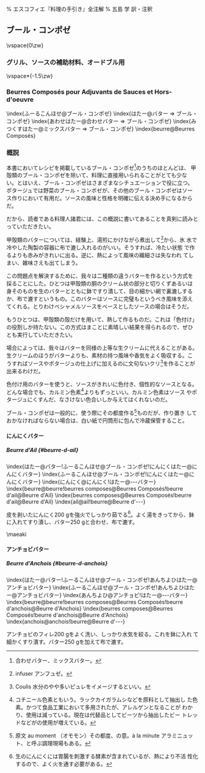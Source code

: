 % エスコフィエ『料理の手引き』全注解
% 五島 学 訳・注釈

## ブール・コンポゼ
\vspace{0\zw}
### グリル、ソースの補助材料、オードブル用
\vspace*{-1.5\zw}
### Beurres Composés pour Adjuvants de Sauces et Hors-d'oeuvre

\index{ふーるこんほせ@ブール・コンポゼ}
\index{はたー@バター ⇒ ブール・コンポゼ}
\index{あわせはたー@合わせバター ⇒ ブール・コンポゼ}
\index{みつくすはたー@ミックスバター ⇒ ブール・コンポゼ}
\index{beurre@Beurres Composés}

### 概説

本書においてレシピを掲載しているブール・コンポゼ[^1]のうちのほとんどは、
甲殻類のブール・コンポゼを除いて、料理に直接用いられることがとても少な
い。とはいえ、ブール・コンポゼはさまざまなシチュエーションで役に立つ。
ポタージュでは野菜のブール・コンポゼが、その他のブール・コンポゼはソー
ス作りにおいて有用だ。ソースの風味と性格を明確に伝える決め手になるから
だ。

だから、読者である料理人諸君には、この概説に書いてあることを真剣に読みとっていただきたい。
[](原文における内容矛盾。この後のパラグラフは甲殻類のバターについての注意点ばかりが目立つ)


甲殻類のバターについては、経験上、湯煎にかけながら煮出して[^2]から、氷
水で冷やした陶製の容器に布で漉し入れるのがいい。そうすれば、冷たい状態
で作るよりも赤みがきれいに出る。逆に、熱によって風味の繊細さは失なわれ
てしまい、雑味さえも出てしまう。

この問題点を解決するために、我々は二種類の違うバターを作るという方式を
採ることにした。ひとつは甲殻類の胴のクリーム状の部分と切りくずあるいは
身そのものを生のバターとともに鉢ですり潰して、目の細かい網で裏漉しする
か、布で漉すというもの。このバターはソースに完璧もというべき風味を添え
てくれる。とりわけベシャメルソースをベースとしたソースの場合はそうだ。


もうひとつは、甲殻類の殻だけを用いて、熱して作るものだ。これは「色付け」
の役割しか持たない。この方式はまことに素晴しい結果を得られるので、ぜひ
とも実行していただきたい。

場合によっては、我々はバターを同様の上等な生クリームに代えることがある。
生クリームのほうがバターよりも、素材の持つ風味や香気をよく吸収する。こ
うすればソースやポタージュの仕上げに加えるのに文句ないクリ[^3]を作ることが
出来るわけだ。

色付け用のバターを使うと、ソースがきれいに色付き、個性的なソースとなる。
どんな場合でも、カルミン色素[^4]よりもずっといい。カルミン色素はソース
やポタージュにくすんだ、なさけない色合いしか与えてはくれないのだ。

ブール・コンポゼは一般的に、使う際にその都度作る[^5]ものだが、作り置き
しておかなければならない場合は、白い紙で円筒形に包んで冷蔵保管すること。





[^1]: 合わせバター、ミックスバター。

[^2]: infuser アンフュゼ。

[^3]: Coulis 水分のやや多いピュレをイメージするといい。

[^4]: コチニール色素ともいう。ラックカイガラムシなどを原料として抽出し
    た色素。かつて食品工業において多用されたが、アレルゲンとなることが
    わかり、使用は減っている。現在は代替品としてビーツから抽出したビー
    トレッドなどがの使用が増えている。

[^5]: 原文 au moment （オモモン）その都度、の意。à la minute アラミニュッ
    ト、と呼ぶ調理現場もある。




#### にんにくバター

##### Beurre d'Ail {#beurre-d-ail}

\index{はたー@バター!ふーるこんほせ@ブール・コンポゼ!にんにくはたー@にんにくバター}
\index{ふーるこんほせ@ブール・コンポゼ!にんにくはたー@にんにくバター}
\index{にんにく@にんにく!はたー@---バター}
\index{beurre@beurre!beurres composes@Beurres Composés!beurre d'ail@Beurre d'Ail}
\index{beurres composes@Beurres Composés!beurre d'ail@Beurre d'Ail}
\index{ail@ail!beurre@Beurre d'---}

皮を剥いたにんにく200 gを強火でしっかり茹でる[^6]。よく湯をきってから、鉢
に入れてすり潰し、バター250 gと合わせ、布で漉す。

[^6]: 生のにんにくには胃腸を刺激する酵素が含まれているが、熱により不活
    性化するので、よく火を通す必要がある。


\maeaki

#### アンチョビバター

##### Beurre d'Anchois {#beurre-d-anchois}

\index{はたー@バター!ふーるこんほせ@ブール・コンポゼ!あんちよひはたー@アンチョビバター}
\index{ふーるこんほせ@ブール・コンポゼ!あんちよひはたー@アンチョビバター}
\index{あんちよひ@アンチョビ!はたー@---バター}
\index{beurre@beurre!beurres composes@Beurres Composés!beurre d'anchois@Beurre d'Anchois}
\index{beurres composes@Beurres Composés!beurre d'anchois@Beurre d'Anchois}
\index{anchois@anchois!beurre@Beurre d'---}


アンチョビのフィレ200 gをよく洗い、しっかり水気を絞る。これを鉢に入れ
て細かくすり潰す。バター250 gを加えて布で漉す。
